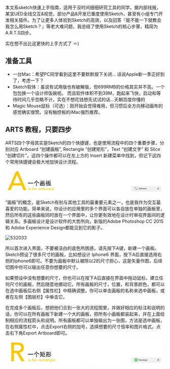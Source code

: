 
本文系sketch快速上手指南，适用于没时间细细研究工具的同学。据内部线报，某宝UED全线交互&视觉，部分产品&开发已重度使用Sketch，甚至有小组专门开发相关插件。为了让更多人体验到Sketch的高效，以及回答『能不能一下就教会我怎么用Sketch？』等老大难问题，我总结了使用Sketch的核心步骤，精简为A.R.T.S四步。

实在想不出比这更快的上手方式了 ＝)



## 准备工具

- 一台Mac：希望PC同学看到这里不要默默按下关闭… 话说Apple新一季正好到了，考虑一下？
- Sketch软体：虽说有试用版也有破解版，但699RMB的价格其实并不高。一个包包换一个设计师饭碗呢。 而且软件体积不到39M，跑起来飞快，启动和等待时间几乎忽略不计。实在不想花钱想先试试的话…天朝百度你懂的
- Magic Mouse鼠标（可选）：刚开始会觉得难用，但习惯后全方向移动画布的感觉确实很赞。没有触控板的iMac强烈推荐。


##  ARTS 教程，只要四步

ARTS四个字母其实是Sketch的四个快捷键，也是使用流程中的四个重要步骤，分别对应 Artboard “创建画板”, Rectangle “创建矩形”，Text “创建文字” 和 Slice “创建切片”。这四个操作都可以在左上方的 Insert 新建菜单中找到，但记下这四个常用快捷键会极大地加快设计流程。


![531402](img/531402.jpg)


“画板”的概念，是Sketch有别与其他工具的最重要元素之一，也是我作为交互最喜爱的功能。简单来说，你设计的应用里的多个界面可以各自放在单独的画板里，然后所有的这些画板同时放在一个界面中，让你更有效地在设计时审视界面间的逻辑关系。多画板设计是设计软件的大势所向，新版的Adobe Photoshop CC 2015 和 Adobe Experience Design都能见到它的影子。


![532033](img/532033.gif)


所以首次进入界面，不要被洁白的底色所困惑，请先按下A键，新建一个画板。Sketch预设了很多尺寸的画板，比如想设计 Iphone6 界面，按下A后直接选用右侧的Iphone6即可。不要为画板中默认被除以2的尺寸担心，这是矢量作图，后续切图中你可以输出任意你想要的尺寸。



如果预设中没有想要的尺寸，你也可以在按下A后直接在界面中拖动鼠标，建立任何尺寸的画板，然后随意地挪动它。所有画板的尺寸，位置，和背景颜色，都可以在选中画板后右侧【属性栏】中精确调整。你可以单击画板的名称来选中画板，或者在左侧【图层栏】中单击它。



在完成多个画板后，想把他们合到一张大的流程图里，并做好相应的标注和说明的话，你可以在所有画板下新建一个大的画板，把所有小画板都装起来，并在上面绘制相应的流程箭头和说明。所有画板都可以单独输出为一张图，方法是选中画板，在右侧属性栏中，点击Export右侧的加号，选择想要的尺寸倍率和图片格式，点击右下角Export Artboard即可。


![531412](img/531412.jpg)

